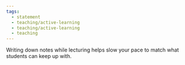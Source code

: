 ```yaml
---
tags:
  - statement
  - teaching/active-learning
  - teaching/active-learning
  - teaching
---
```

Writing down notes while lecturing helps slow your pace to match what students can keep up with.